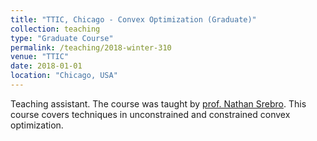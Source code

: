 ```yaml
---
title: "TTIC, Chicago - Convex Optimization (Graduate)"
collection: teaching
type: "Graduate Course"
permalink: /teaching/2018-winter-310
venue: "TTIC"
date: 2018-01-01
location: "Chicago, USA"
---
```


Teaching assistant. The course was taught by  [prof. Nathan Srebro](http://ttic.uchicago.edu/~nati/). This course covers techniques in unconstrained and constrained convex optimization.
